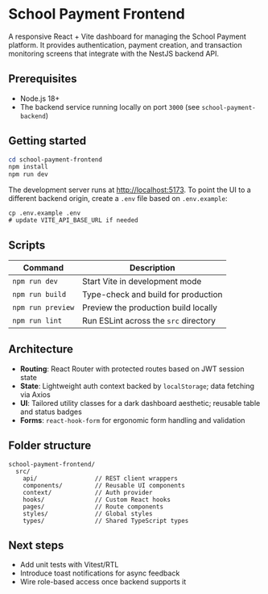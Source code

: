 # School Payment Frontend

A responsive React + Vite dashboard for managing the School Payment platform. It provides authentication, payment creation, and transaction monitoring screens that integrate with the NestJS backend API.

## Prerequisites

- Node.js 18+
- The backend service running locally on port `3000` (see `school-payment-backend`)

## Getting started

```powershell
cd school-payment-frontend
npm install
npm run dev
```

The development server runs at <http://localhost:5173>. To point the UI to a different backend origin, create a `.env` file based on `.env.example`:

```
cp .env.example .env
# update VITE_API_BASE_URL if needed
```

## Scripts

| Command        | Description                              |
| -------------- | ---------------------------------------- |
| `npm run dev`  | Start Vite in development mode           |
| `npm run build`| Type-check and build for production      |
| `npm run preview` | Preview the production build locally |
| `npm run lint` | Run ESLint across the `src` directory    |

## Architecture

- **Routing**: React Router with protected routes based on JWT session state
- **State**: Lightweight auth context backed by `localStorage`; data fetching via Axios
- **UI**: Tailored utility classes for a dark dashboard aesthetic; reusable table and status badges
- **Forms**: `react-hook-form` for ergonomic form handling and validation

## Folder structure

```
school-payment-frontend/
  src/
    api/                // REST client wrappers
    components/         // Reusable UI components
    context/            // Auth provider
    hooks/              // Custom React hooks
    pages/              // Route components
    styles/             // Global styles
    types/              // Shared TypeScript types
```

## Next steps

- Add unit tests with Vitest/RTL
- Introduce toast notifications for async feedback
- Wire role-based access once backend supports it
